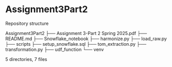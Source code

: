 # Assignment3Part2

Repository structure

Assignment3Part2
├── Assignment 3-Part 2 Spring 2025.pdf
├── README.md
├── Snowflake_notebook
├── harmonize.py
├── load_raw.py
├── scripts
├── setup_snowflake.sql
├── tom_extraction.py
├── transformation.py
├── udf_function
└── venv

5 directories, 7 files
